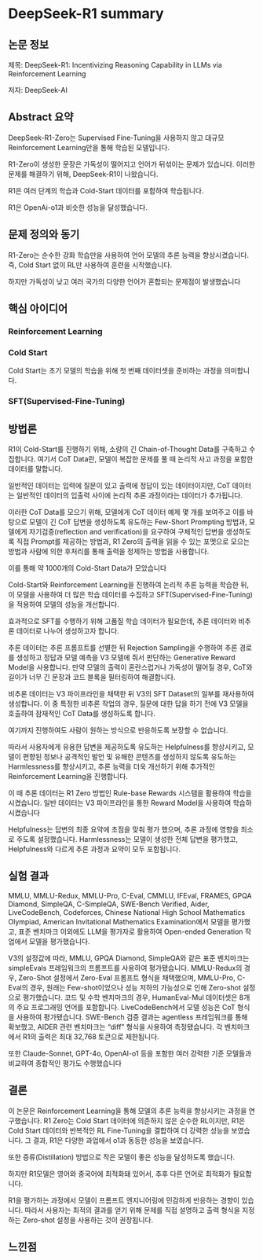 # DeepSeek-R1 summary
## 논문 정보
제목: DeepSeek-R1: Incentivizing Reasoning Capability in LLMs via Reinforcement Learning

저자: DeepSeek-AI

## Abstract 요약
DeepSeek-R1-Zero는 Supervised Fine-Tuning을 사용하지 않고 대규모 Reinforcement Learning만을 통해 학습된 모델입니다.

R1-Zero이 생성한 문장은 가독성이 떨어지고 언어가 뒤섞이는 문제가 있습니다. 이러한 문제를 해결하기 위해, DeepSeek-R1이 나왔습니다.

R1은 여러 단계의 학습과 Cold-Start 데이터를 포함하여 학습됩니다.

R1은 OpenAi-o1과 비슷한 성능을 달성했습니다.

## 문제 정의와 동기
R1-Zero는 순수한 강화 학습만을 사용하여 언어 모델의 추론 능력을 향상시켰습니다. 즉, Cold Start 없이 RL만 사용하여 훈련을 시작했습니다.

하지만 가독성이 낮고 여러 국가의 다양한 언어가 혼합되는 문제점이 발생했습니다
## 핵심 아이디어
### Reinforcement Learning

### Cold Start
Cold Start는 초기 모델의 학습을 위해 첫 번째 데이터셋을 준비하는 과정을 의미합니다.

### SFT(Supervised-Fine-Tuning)

## 방법론
R1이 Cold-Start를 진행하기 위해, 소량의 긴 Chain-of-Thought Data를 구축하고 수집합니다. 여기서 CoT Data란, 모델이 복잡한 문제를 풀 때 논리적 사고 과정을 포함한 데이터를 말합니다.

일반적인 데이터는 입력에 질문이 있고 출력에 정답이 있는 데이터이지만, CoT 데이터는 일반적인 데이터의 입출력 사이에 논리적 추론 과정이라는 데이터가 추가됩니다.

이러한 CoT Data를 모으기 위해, 모델에게 CoT 데이터 예제 몇 개를 보여주고 이를 바탕으로 모델이 긴 CoT 답변을 생성하도록 유도하는 Few-Short Prompting 방법과, 모델에게 자기검증(reflection and verification)을 요구하여 구체적인 답변을 생성하도록 직접 Prompt를 제공하는 방법과, R1 Zero의 출력을 읽을 수 있는 포멧으로 모으는 방법과 사람에 의한 후처리를 통해 출력을 정제하는 방법을 사용합니다.

이를 통해 약 1000개의 Cold-Start Data가 모았습니다

Cold-Start와 Reinforcement Learning을 진행하여 논리적 추론 능력을 학습한 뒤, 이 모델을 사용하여 더 많은 학습 데이터를 수집하고 SFT(Supervised-Fine-Tuning)을 적용하여 모델의 성능을 개선합니다.

효과적으로 SFT를 수행하기 위해 고품질 학습 데이터가 필요한데, 추론 데이터와 비추론 데이터로 나누어 생성하고자 합니다.

추론 데이터는 추론 프롬프트를 선별한 뒤 Rejection Sampling을 수행하여 추론 경로를 생성하고 정답과 모델 예측을 V3 모델에 줘서 판단하는 Generative Reward Model을 사용합니다. 만약 모델의 출력이 혼란스럽거나 가독성이 떨어질 경우, CoT와 길이가 너무 긴 문장과 코드 블록을 필터링하여 해결합니다.

비추론 데이터는 V3 파이프라인을 채택한 뒤 V3의 SFT Dataset의 일부를 재사용하여 생성합니다. 이 중 특정한 비추론 작업의 경우, 질문에 대한 답을 하기 전에 V3 모델을 호출하여 잠재적인 CoT Data를 생성하도록 합니다.

여기까지 진행하여도 사람이 원하는 방식으로 반응하도록 보장할 수 없습니다.

따라서 사용자에게 유용한 답변을 제공하도록 유도하는 Helpfulness를 향상시키고, 모델이 편향된 정보나 공격적인 발언 및 유해한 콘텐츠를 생성하지 않도록 유도하는 Harmlessness를 향상시키고, 추론 능력을 더욱 개선하기 위해 추가적인 Reinforcement Learning을 진행합니다.

이 때 추론 데이터는 R1 Zero 방법인 Rule-base Rewards 시스템을 활용하여 학습을 시켰습니다. 일반 데이터는 V3 파이프라인을 통한 Reward Model을 사용하여 학습하시켰습니다

Helpfulness는 답변의 최종 요약에 초점을 맞춰 평가 했으며, 추론 과정에 영향을 최소로 주도록 설정했습니다. Harmlessness는 모델이 생성한 전체 답변을 평가했고, Helpfulness와 다르게 추론 과정과 요약이 모두 포함됩니다.

## 실험 결과
MMLU, MMLU-Redux, MMLU-Pro, C-Eval, CMMLU, IFEval, FRAMES, GPQA Diamond, SimpleQA, C-SimpleQA, SWE-Bench Verified, Aider, LiveCodeBench, Codeforces, Chinese National High School Mathematics Olympiad, American Invitational Mathematics Examination에서 모델을 평가했고, 표준 벤치마크 이외에도 LLM을 평가자로 활용하여 Open-ended Generation 작업에서 모델을 평가했습니다.

V3의 설정값에 따라, MMLU, GPQA Diamond, SimpleQA와 같은 표준 벤치마크는 simpleEvals 프레임워크의 프롬프트를 사용하여 평가됐습니다. MMLU-Redux의 경우, Zero-Shot 설정에서 Zero-Eval 프롬프트 형식을 채택했으며, MMLU-Pro, C-Eval의 경우, 원래는 Few-shot이었으나 성능 저하의 가능성으로 인해 Zero-shot 설정으로 평가했습니다. 코드 및 수학 벤치마크의 경우, HumanEval-Mul 데이터셋은 8개의 주요 프로그래밍 언어를 포함합니다. LiveCodeBench에서 모델 성능은 CoT 형식을 사용하여 평가됐습니다. SWE-Bench 검증 결과는 agentless 프레임워크를 통해 확보했고, AIDER 관련 벤치마크는 “diff” 형식을 사용하여 측정됐습니다. 각 벤치마크에서 R1의 출력은 최대 32,768 토큰으로 제한됩니다.

또한 Claude-Sonnet, GPT-4o, OpenAI-o1 등을 포함한 여러 강력한 기준 모델들과 비교하여 종합적인 평가도 수행했습니다
## 결론
이 논문은 Reinforcement Learning을 통해 모델의 추론 능력을 향상시키는 과정을 연구했습니다. R1 Zero는 Cold Start 데이터에 의존하지 않은 순수한 RL이지만, R1은 Cold Start 데이터와 반복적인 RL Fine-Tuning을 결합하여 더 강력한 성능을 보였습니다. 그 결과, R1은 다양한 과업에서 o1과 동등한 성능을 보였습니다.

또한 증류(Distillation) 방법으로 작은 모델이 좋은 성능을 달성하도록 했습니다.

하지만 R1모델은 영어와 중국어에 최적화돼 있어서, 추후 다른 언어로 최적화가 필요합니다.

R1을 평가하는 과정에서 모델이 프롬프트 엔지니어링에 민감하게 반응하는 경향이 있습니다. 따라서 사용자는 최적의 결과를 얻기 위해 문제를 직접 설명하고 출력 형식을 지정하는 Zero-shot 설정을 사용하는 것이 권장됩니다.

## 느낀점


